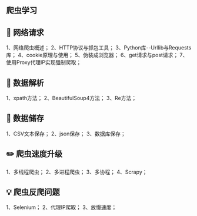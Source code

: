 ## 爬虫学习

## :watermelon: 网络请求

   1、网络爬虫概述；
   2、HTTP协议与抓包工具；
   3、Python库--Urllib与Requests库；
   4、cookie原理与使用；
   5、伪装成浏览器；
   6、get请求与post请求；
   7、使用Proxy代理IP实现强制爬取；
## :wrench:  数据解析

   1、xpath方法；
   2、BeautifulSoup4方法；
   3、Re方法；
  
## :floppy_disk: 数据储存

   1、CSV文本保存；
   2、json保存；
   3、数据库保存；
 
## :pencil2: 爬虫速度升级
   
   1、多线程爬虫；
   2、多进程爬虫；
   3、多协程；
   4、Scrapy；

## :bulb: 爬虫反爬问题
   
   1、Selenium；
   2、代理IP爬取；
   3、放慢速度；
